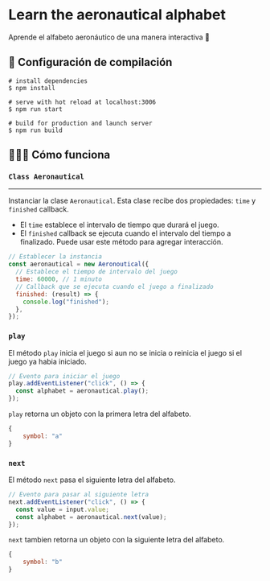 # Learn the aeronautical alphabet

Aprende el alfabeto aeronáutico de una manera interactiva 🎰

## 🏁 Configuración de compilación

```shell
# install dependencies
$ npm install

# serve with hot reload at localhost:3006
$ npm run start

# build for production and launch server
$ npm run build
```

## 👨🏻‍💻 Cómo funciona

### `Class Aeronautical`
---

Instanciar la clase `Aeronautical`. Esta clase recibe dos propiedades: `time` y `finished` callback.
- El `time` establece el intervalo de tiempo que durará el juego.
- El `finished` callback se ejecuta cuando el intervalo del tiempo a finalizado. Puede usar este método para agregar interacción.


```javascript
// Establecer la instancia
const aeronautical = new Aeronoutical({
  // Establece el tiempo de intervalo del juego
  time: 60000, // 1 minuto
  // Callback que se ejecuta cuando el juego a finalizado
  finished: (result) => {
    console.log("finished");
  },
});
```
### `play`

El método `play` inicia el juego si aun no se inicia o reinicia el juego si el juego ya habia iniciado. 

```javascript
// Evento para iniciar el juego
play.addEventListener("click", () => {
  const alphabet = aeronautical.play();
});
```

`play` retorna un objeto con la primera letra del alfabeto.
```javascript
{
	symbol: "a"
}
```

### `next`

El método `next` pasa el siguiente letra del alfabeto. 
```javascript
// Evento para pasar al siguiente letra
next.addEventListener("click", () => {
  const value = input.value;
  const alphabet = aeronautical.next(value);
});
```

`next` tambien retorna un objeto con la siguiente letra del alfabeto.

```javascript
{
    symbol: "b"
}
```
